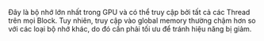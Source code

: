 Đây là bộ nhớ lớn nhất trong GPU và có thể truy cập bởi tất cả các Thread trên mọi Block. Tuy nhiên, truy cập vào global memory thường chậm hơn so với các loại bộ nhớ khác, do đó cần phải tối ưu để tránh hiệu năng bị giảm.